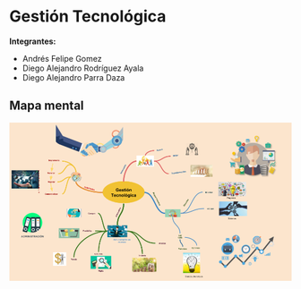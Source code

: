 # Gestión Tecnológica

**Integrantes:**

* Andrés Felipe Gomez
* Diego Alejandro Rodríguez Ayala
* Diego Alejandro Parra Daza


## Mapa mental

![mapa-mental](mapa-mental.png)
